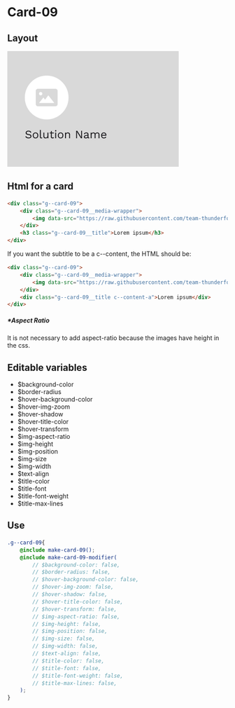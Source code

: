 # Card-09

## Layout

![alt text][card-09]

[card-09]: /src/img/global-components/card/card-09.png

## Html for a card

```html
<div class="g--card-09">
    <div class="g--card-09__media-wrapper">
        <img data-src="https://raw.githubusercontent.com/team-thunderfoot/ui/main/src/img/global-components/card/card-img-placeholder.png" src="/src/img/global-components/placeholder.jpg" alt="alt text" class="g--card-09__media-wrapper__media g--lazy-01">
    </div>
    <h3 class="g--card-09__title">Lorem ipsum</h3>
</div>
```

If you want the subtitle to be a c--content, the HTML should be:
```html
<div class="g--card-09">
    <div class="g--card-09__media-wrapper">
        <img data-src="https://raw.githubusercontent.com/team-thunderfoot/ui/main/src/img/global-components/card/card-img-placeholder.png" src="/src/img/global-components/placeholder.jpg" alt="alt text" class="g--card-09__media-wrapper__media g--lazy-01">
    </div>
    <div class="g--card-09__title c--content-a">Lorem ipsum</div>
</div>
```

##### \*Aspect Ratio

It is not necessary to add aspect-ratio because the images have height in the css.

## Editable variables

- $background-color
- $border-radius
- $hover-background-color
- $hover-img-zoom
- $hover-shadow
- $hover-title-color
- $hover-transform
- $img-aspect-ratio
- $img-height
- $img-position
- $img-size
- $img-width
- $text-align
- $title-color
- $title-font
- $title-font-weight
- $title-max-lines

## Use

```scss
.g--card-09{
    @include make-card-09();
    @include make-card-09-modifier(
        // $background-color: false,
        // $border-radius: false,
        // $hover-background-color: false,
        // $hover-img-zoom: false,
        // $hover-shadow: false,
        // $hover-title-color: false,
        // $hover-transform: false,
        // $img-aspect-ratio: false,
        // $img-height: false,
        // $img-position: false,
        // $img-size: false,
        // $img-width: false,
        // $text-align: false,
        // $title-color: false,
        // $title-font: false,
        // $title-font-weight: false,
        // $title-max-lines: false,
    );
}
```
